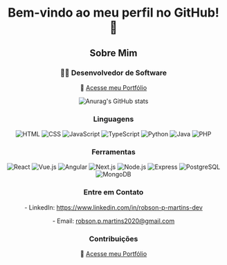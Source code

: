 <h1 align="center">Bem-vindo ao meu perfil no GitHub! 👋</h1>

<h2 align="center">Sobre Mim</h2>

<div align="center">
  <h3>👨‍💻 Desenvolvedor de Software</h3>
  <p align="center">
    🔗 <a href="https://project-portifolio-upgrade-2025.onrender.com/" target="_blank">Acesse meu Portfólio</a>
  </p>
  <!-- Certifique-se de substituir pelo caminho correto da imagem ou use outro serviço de hospedagem de imagem -->
  <!-- <img src="https://github.com/user-attachments/assets/cccd3267-b3cd-4882-8c70-d294f3c29dc9" alt="Minha Foto"> -->
</div>

<p align="center">
  <img src="https://github-readme-stats.vercel.app/api?username=RobsonPMartins&theme=great-gatsby&show_icons=true" alt="Anurag's GitHub stats">
</p>

<h3 align="center">Linguagens</h3>
<p align="center">
  <img src="https://img.icons8.com/color/48/000000/html-5.png" alt="HTML">
  <img src="https://img.icons8.com/color/48/000000/css3.png" alt="CSS">
  <img src="https://img.icons8.com/color/48/000000/javascript.png" alt="JavaScript">
  <img src="https://img.icons8.com/color/48/000000/typescript.png" alt="TypeScript">
  <img src="https://img.icons8.com/color/48/000000/python.png" alt="Python">
  <img src="https://img.icons8.com/color/48/000000/java-coffee-cup-logo--v1.png" alt="Java">
  <img src="https://img.icons8.com/color/48/000000/php.png" alt="PHP">
</p>


<h3 align="center">Ferramentas</h3>
<p align="center">
  <img src="https://img.icons8.com/color/48/000000/react-native.png" alt="React">
  <img src="https://img.icons8.com/color/48/000000/vue-js.png" alt="Vue.js">
  <img src="https://img.icons8.com/color/48/000000/angularjs.png" alt="Angular">
  <img src="https://img.icons8.com/color/48/000000/nextjs.png" alt="Next.js">
  <img src="https://img.icons8.com/color/48/000000/nodejs.png" alt="Node.js">
  <img src="https://img.icons8.com/color/48/000000/express.png" alt="Express">
  <img src="https://img.icons8.com/color/48/000000/postgreesql.png" alt="PostgreSQL">
  <img src="https://img.icons8.com/color/48/000000/mongodb.png" alt="MongoDB">
</p>


<h3 align="center">Entre em Contato</h3>
<p align="center">
  - LinkedIn: <a href="https://www.linkedin.com/in/robson-p-martins-dev" target="_blank">https://www.linkedin.com/in/robson-p-martins-dev</a>
</p>
<p align="center">
  - Email: <a href="mailto:robson.p.martins2020@gmail.com">robson.p.martins2020@gmail.com</a>
</p>

<h3 align="center">Contribuições</h3>
<p align="center">
  🔗 <a href="https://project-portifolio-upgrade-2025.onrender.com/" target="_blank">Acesse meu Portfólio</a>
</p>
